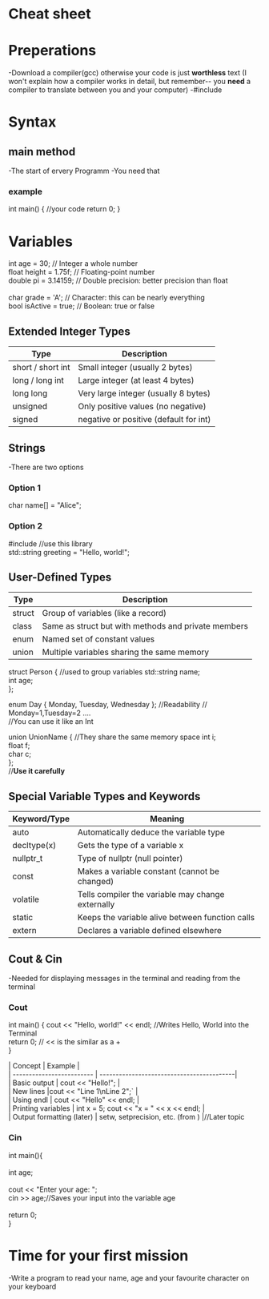 # Cheat sheet
# Preperations
-Download a compiler(gcc) otherwise your code is just **worthless** text (I won't explain how a compiler works in detail, but remember-- you **need** a compiler to translate between you and your computer)
-#include <iostream> 

# Syntax 

## main method 
-The start of ervery Programm
-You need that
### example
int main() 
{
//your code
return 0;
} 


# Variables
int age = 30;                    // Integer a whole number <br> 
float height = 1.75f;            // Floating-point number <br> 
double pi = 3.14159;             // Double precision: better precision than float <br>  
char grade = 'A';                // Character: this can be nearly everything <br> 
bool isActive = true;            // Boolean: true or false <br> 
   
## Extended Integer Types
| Type              | Description                           |
| ------------------| --------------------------------------|
| short / short int | Small integer (usually 2 bytes)       |
| long / long int   | Large integer (at least 4 bytes)      |
| long long         | Very large integer (usually 8 bytes)  |
| unsigned          | Only positive values (no negative)    |
| signed            | negative or positive (default for int)|

## Strings
-There are two options
### Option 1
char name[] = "Alice";

### Option 2
#include <string>    //use this library <br> 
std::string greeting = "Hello, world!";<br> 

## User-Defined Types
| Type   | Description                                           |
| -------| ----------------------------------------------------- |
| struct | Group of variables (like a record)                    |  
| class  | Same as struct but with methods and private members   | //this will be a later topic  
| enum   | Named set of constant values                          |  
| union  | Multiple variables sharing the same memory            | //this will be referenced at later stages of our journey 


struct Person {           //used to group variables 
    std::string name;<br> 
    int age;<br> 
};

enum Day { Monday, Tuesday, Wednesday }; //Readability 
// Monday=1,Tuesday=2 ....<br> 
//You can use it like an Int<br> 

union UnionName {  //They share the same memory space 
    int i;<br> 
    float f;<br> 
    char c;<br> 
};<br> 
//**Use it carefully** 

## Special Variable Types and Keywords 
| Keyword/Type  | Meaning                                           |
| ------------- | ------------------------------------------------- |
|  auto         | Automatically deduce the variable type            |
|  decltype(x)  | Gets the type of a variable   x                   | 
|  nullptr_t    | Type of  nullptr  (null pointer)                  | //Later topic
|  const        | Makes a variable constant (cannot be changed)     | 
|  volatile     | Tells compiler the variable may change externally |
|  static       | Keeps the variable alive between function calls   | //stop variables from reseting after every funtioncall 
|  extern       | Declares a variable defined elsewhere             | //Share global variables or functions between different .cpp files

## Cout & Cin
-Needed for displaying messages in the terminal and reading from the terminal<br> 

### Cout
int main() {
    cout << "Hello, world!" << endl; //Writes Hello, World into the Terminal<br>
    return 0;                        // << is the similar as a +  <br>
}<br>

| Concept                   | Example                                   |<br>
| ------------------------- | ------------------------------------------|<br>
| Basic output              | cout << "Hello!";                         |<br>
| New lines                 |cout << "Line 1\nLine 2";`                 |<br>
| Using  endl               | cout << "Hello" << endl;                  |<br>
| Printing variables        | int x = 5; cout << "x = " << x << endl;   |<br>
| Output formatting (later) | setw, setprecision, etc. (from <iomanip>) |//Later topic<br>

### Cin

int main(){<br>
<br>
int age;<br>       
cout << "Enter your age: ";<br> 
cin >> age;//Saves your input into the variable age<br>
<br>
return 0;<br>
}<br>

# Time for your first mission 
-Write a program to read your name, age and your favourite character on your keyboard